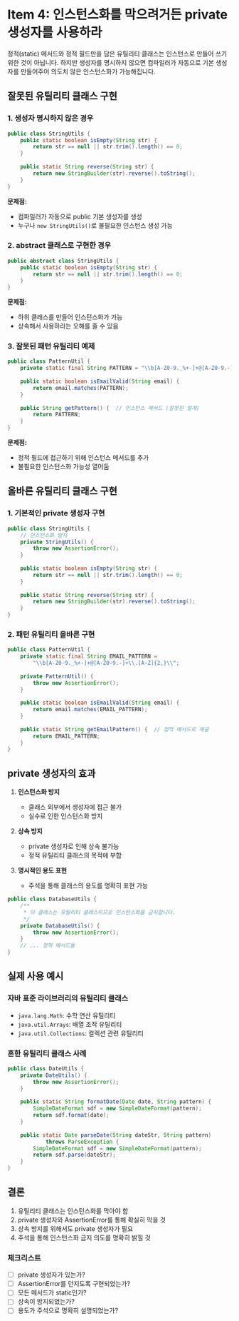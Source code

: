 # Item 4: 인스턴스화를 막으려거든 private 생성자를 사용하라

정적(static) 메서드와 정적 필드만을 담은 유틸리티 클래스는 인스턴스로 만들어 쓰기 위한 것이 아닙니다. 하지만 생성자를 명시하지 않으면 컴파일러가 자동으로 기본 생성자를 만들어주어 의도치 않은 인스턴스화가 가능해집니다.

## 잘못된 유틸리티 클래스 구현

### 1. 생성자 명시하지 않은 경우
```java
public class StringUtils {
    public static boolean isEmpty(String str) {
        return str == null || str.trim().length() == 0;
    }
    
    public static String reverse(String str) {
        return new StringBuilder(str).reverse().toString();
    }
}
```
**문제점:**
- 컴파일러가 자동으로 public 기본 생성자를 생성
- 누구나 `new StringUtils()`로 불필요한 인스턴스 생성 가능

### 2. abstract 클래스로 구현한 경우
```java
public abstract class StringUtils {
    public static boolean isEmpty(String str) {
        return str == null || str.trim().length() == 0;
    }
}
```
**문제점:**
- 하위 클래스를 만들어 인스턴스화가 가능
- 상속해서 사용하라는 오해를 줄 수 있음

### 3. 잘못된 패턴 유틸리티 예제
```java
public class PatternUtil {
    private static final String PATTERN = "\\b[A-Z0-9._%+-]+@[A-Z0-9.-]+\\.[A-Z]{2,}\\";
    
    public static boolean isEmailValid(String email) {
        return email.matches(PATTERN);
    }
    
    public String getPattern() {  // 인스턴스 메서드 (잘못된 설계)
        return PATTERN;
    }
}
```
**문제점:**
- 정적 필드에 접근하기 위해 인스턴스 메서드를 추가
- 불필요한 인스턴스화 가능성 열어둠

## 올바른 유틸리티 클래스 구현

### 1. 기본적인 private 생성자 구현
```java
public class StringUtils {
    // 인스턴스화 방지
    private StringUtils() {
        throw new AssertionError();
    }
    
    public static boolean isEmpty(String str) {
        return str == null || str.trim().length() == 0;
    }
    
    public static String reverse(String str) {
        return new StringBuilder(str).reverse().toString();
    }
}
```

### 2. 패턴 유틸리티 올바른 구현
```java
public class PatternUtil {
    private static final String EMAIL_PATTERN = 
        "\\b[A-Z0-9._%+-]+@[A-Z0-9.-]+\\.[A-Z]{2,}\\";
    
    private PatternUtil() {
        throw new AssertionError();
    }
    
    public static boolean isEmailValid(String email) {
        return email.matches(EMAIL_PATTERN);
    }
    
    public static String getEmailPattern() {  // 정적 메서드로 제공
        return EMAIL_PATTERN;
    }
}
```

## private 생성자의 효과

1. **인스턴스화 방지**
    - 클래스 외부에서 생성자에 접근 불가
    - 실수로 인한 인스턴스화 방지

2. **상속 방지**
    - private 생성자로 인해 상속 불가능
    - 정적 유틸리티 클래스의 목적에 부합

3. **명시적인 용도 표현**
    - 주석을 통해 클래스의 용도를 명확히 표현 가능
```java
public class DatabaseUtils {
    /**
     * 이 클래스는 유틸리티 클래스이므로 인스턴스화를 금지합니다.
     */
    private DatabaseUtils() {
        throw new AssertionError();
    }
    // ... 정적 메서드들
}
```

## 실제 사용 예시

### 자바 표준 라이브러리의 유틸리티 클래스
- `java.lang.Math`: 수학 연산 유틸리티
- `java.util.Arrays`: 배열 조작 유틸리티
- `java.util.Collections`: 컬렉션 관련 유틸리티

### 흔한 유틸리티 클래스 사례
```java
public class DateUtils {
    private DateUtils() {
        throw new AssertionError();
    }
    
    public static String formatDate(Date date, String pattern) {
        SimpleDateFormat sdf = new SimpleDateFormat(pattern);
        return sdf.format(date);
    }
    
    public static Date parseDate(String dateStr, String pattern) 
            throws ParseException {
        SimpleDateFormat sdf = new SimpleDateFormat(pattern);
        return sdf.parse(dateStr);
    }
}
```

## 결론

1. 유틸리티 클래스는 인스턴스화를 막아야 함
2. private 생성자와 AssertionError를 통해 확실히 막을 것
3. 상속 방지를 위해서도 private 생성자가 필요
4. 주석을 통해 인스턴스화 금지 의도를 명확히 밝힐 것

### 체크리스트
- [ ] private 생성자가 있는가?
- [ ] AssertionError를 던지도록 구현되었는가?
- [ ] 모든 메서드가 static인가?
- [ ] 상속이 방지되었는가?
- [ ] 용도가 주석으로 명확히 설명되었는가?